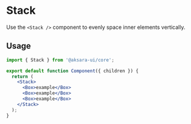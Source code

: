 # Stack

Use the `<Stack />` component to evenly space inner elements vertically.

## Usage

```jsx
import { Stack } from '@aksara-ui/core';

export default function Component({ children }) {
  return (
    <Stack>
      <Box>example</Box>
      <Box>example</Box>
      <Box>example</Box>
    </Stack>
  );
}
```
